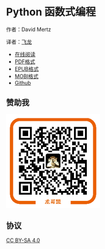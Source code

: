 # Python 函数式编程

作者：David Mertz

译者：[飞龙](https://github.com/wizardforcel)

+ [在线阅读](https://www.gitbook.com/book/wizardforcel/pyfp/details)
+ [PDF格式](https://www.gitbook.com/download/pdf/book/wizardforcel/pyfp)
+ [EPUB格式](https://www.gitbook.com/download/epub/book/wizardforcel/pyfp)
+ [MOBI格式](https://www.gitbook.com/download/mobi/book/wizardforcel/pyfp)
+ [Github](https://github.com/wizardforcel/pyfp-zh)

## 赞助我

![](img/qr_alipay.png)

## 协议

[CC BY-SA 4.0](http://creativecommons.org/licenses/by-sa/4.0/)